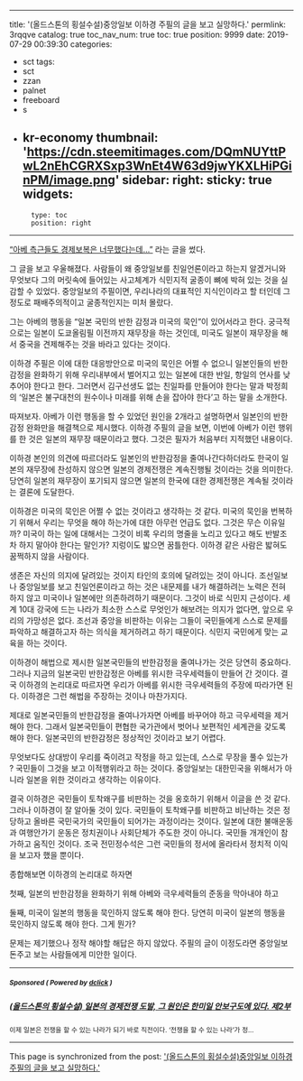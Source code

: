 
---
title: '(올드스톤의 횡설수설)중앙일보 이하경 주필의 글을 보고 실망하다.'
permlink: 3rqqve
catalog: true
toc_nav_num: true
toc: true
position: 9999
date: 2019-07-29 00:39:30
categories:
- sct
tags:
- sct
- zzan
- palnet
- freeboard
- s
- kr-economy
thumbnail: 'https://cdn.steemitimages.com/DQmNUYttPwL2nEhCGRXSxp3WnEt4W63d9jwYKXLHiPGinPM/image.png'
sidebar:
    right:
        sticky: true
widgets:
    -
        type: toc
        position: right
---


[“아베 측근들도 경제보복은 너무했다는데…”](https://mnews.joins.com/article/23538053?cloc=Joongang%7Cmhome4%7Clist1img) 라는 글을 썼다.

그 글을 보고 우울해졌다. 사람들이 왜 중앙일보를 친일언론이라고 하는지 알겠거니와 무엇보다 그의 머릿속에 들어있는 사고체계가 식민지적 굴종이 뼈에 박혀 있는 것을 실감할 수 있었다. 중앙일보의 주필이면, 우리나라의 대표적인 지식인이라고 할 터인데 그정도로 패배주의적이고 굴종적인지는 미처 몰랐다. 

그는 아베의 행동을 “일본 국민의 반한 감정과 미국의 묵인”이 있어서라고 한다. 궁극적으로는 일본이 도쿄올림필 이전까지 재무장을 하는 것인데, 미국도 일본이 재무장을 해서 중국을 견제해주는 것을 바라고 있다는 것이다. 

이하경 주필은 이에 대한 대응방안으로 미국의 묵인은 어쩔 수 없으니 일본인들의 반한감정을 완화하기 위해 우리내부에서 벌어지고 있는 일본에 대한 반일, 항일의 언사를 낮추어야 한다고 한다. 그러면서 김구선생도 없는 친일파를 만들어야 한다는 말과 박정희의 ‘일본은 불구대천의 원수이나 미래를 위해 손을 잡아야 한다’고 하는 말을 소개한다. 

따져보자. 아베가 이런 행동을 할 수 있었던 원인을 2개라고 설명하면서 일본인의 반한감정 완화만을 해결책으로 제시했다. 이하경 주필의 글을 보면, 이번에 아베가 이런 행위를 한 것은 일본의 재무장 때문이라고 했다. 그것은 필자가 처음부터 지적했던 내용이다. 

이하경 본인의 의견에 따르더라도 일본인의 반한감정을 줄여나간다하더라도 한국이 일본의 재무장에 찬성하지 않으면 일본의 경제전쟁은 계속진행될 것이라는 것을 의미한다. 당연히 일본의 재무장이 포기되지 않으면 일본의 한국에 대한 경제전쟁은 계속될 것이라는 결론에 도달한다. 

이하경은 미국의 묵인은 어쩔 수 없는 것이라고 생각하는 것 같다. 미국의 묵인을 번복하기 위해서 우리는 무엇을 해야 하는가에 대한 아무런 언급도 없다. 그것은 무슨 이유일까? 미국이 하는 일에 대해서는 그것이 비록 우리의 명줄을 노리고 있다고 해도 반발조차 하지 말아야 한다는 말인가? 지렁이도 밟으면 꿈틀한다. 이하경 같은 사람은 밟혀도 꿈쩍하지 않을 사람이다. 

생존은 자신의 의지에 달려있는 것이지 타인의 호의에 달려있는 것이 아니다. 조선일보나 중앙일보를 보고 친일언론이라고 하는 것은 내문제를 내가 해결하려는 노력은 전혀 하지 않고 미국이나 일본에만 의존하려하기 때문이다. 그것이 바로 식민지 근성이다. 세계 10대 강국에 드는 나라가 최소한 스스로 무엇인가 해보려는 의지가 없다면, 앞으로 우리의 가망성은 없다. 조선과 중앙을 비판하는 이유는 그들이 국민들에게 스스로 문제를 파악하고 해결하고자 하는 의식을 제거하려고 하기 때문이다. 식민지 국민에게 맞는 교육을 하는 것이다. 

이하경이 해법으로 제시한 일본국민들의 반한감정을 줄여나가는 것은 당연히 중요하다. 그러나 지금의 일본국민 반한감정은 아베를 위시한 극우세력들이 만들어 간 것이다. 결국 이하경의 논리대로 따르자면 우리가 아베를 위시한 극우세력들의 주장에 따라가면 된다. 이하경은 그런 해법을 주장하는 것이나 마찬가지다. 

제대로 일본국민들의 반한감정을 줄여나가자면 아베를 바꾸어야 하고 극우세력을 제거해야 한다. 그래서 일본국민들이 편협한 국가관에서 벗어나 보편적인 세계관을 갖도록 해야 한다. 일본국민의 반한감정은 정상적인 것이라고 보기 어렵다. 

무엇보다도 상대방이 우리를 죽이려고 작정을 하고 있는데, 스스로 무장을 풀수 있는가 ? 국민들이 그것을 보고 이적행위라고 하는 것이다. 중앙일보는 대한민국을 위해서가 아니라 일본을 위한 것이라고 생각하는 이유이다. 

결국 이하경은 국민들이 토착왜구를 비판하는 것을 옹호하기 위해서 이글을 쓴 것 같다. 그러나 이하경이 잘 알아둘 것이 있다. 국민들이 토착왜구를 비판하고 비난하는 것은 정당하고 올바른 국민국가의 국민들이 되어가는 과정이라는 것이다. 일본에 대한 불매운동과 여행안가기 운동은 정치권이나 사회단체가 주도한 것이 아니다. 국민들 개개인이 참가하고 움직인 것이다. 조국 전민정수석은 그런 국민들의 정서에 올라타서 정치적 이익을 보고자 했을 뿐이다. 

종합해보면 이하경의 논리대로 하자면 

첫째, 일본의 반한감정을 완화하기 위해 아베와 극우세력들의 준동을 막아내야 하고

둘째, 미국이 일본의 행동을 묵인하지 않도록 해야 한다. 당연히 미국이 일본의 행동을 묵인하지 않도록 해야 한다. 그게 뭔가? 

문제는 제기했으나 정작 해야할 해답은 하지 않았다. 주필의 글이 이정도라면 중앙일보 돈주고 보는 사람들에게 미안한 일이다.

---

#####  <sub> **Sponsored ( Powered by [dclick](https://www.dclick.io) )** </sub>
##### [(올드스톤의 횡설수설) 일본의 경제전쟁 도발, 그 원인은 한미일 안보구도에 있다. 제2부](https://api.dclick.io/v1/c?x=eyJhbGciOiJIUzI1NiIsInR5cCI6IkpXVCJ9.eyJjIjoib2xkc3RvbmUiLCJzIjoiM3JxcXZlIiwiYSI6WyJ0LTIwMTgiXSwidXJsIjoiaHR0cDovL29sZHN0b25lLmRvdGhvbWUuY28ua3IvamFwYW5lc2VzYW5jdGlpb24tZWNvbm9taWN3YXIvIiwiaWF0IjoxNTY0MzYwOTM5LCJleHAiOjE4Nzk3MjA5Mzl9.rXz_vjAEq_wZTaBrN2A6mlX-SY4knp0manm_enGzZDs)
<sup>이제 일본은 전쟁을 할 수 있는 나라가 되기 바로 직전이다. ‘전쟁을 할 수 있는 나라’가 정...</sup>


- - -

This page is synchronized from the post: ['(올드스톤의 횡설수설)중앙일보 이하경 주필의 글을 보고 실망하다.'](https://steemit.com/@oldstone/3rqqve)
